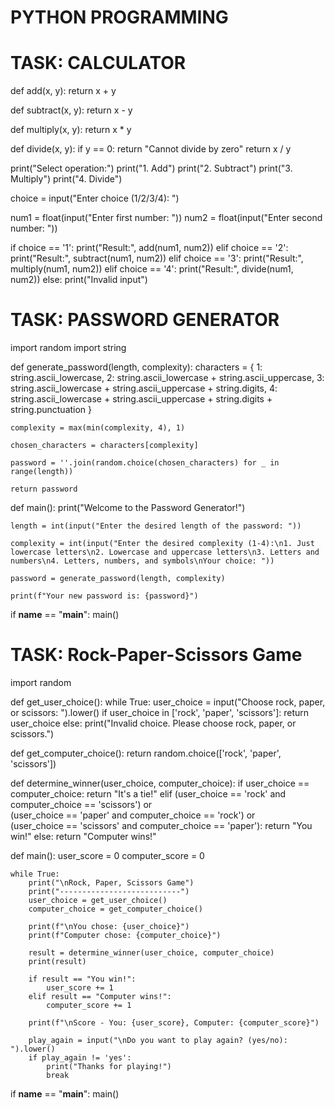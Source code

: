 
# **PYTHON PROGRAMMING**

# **TASK: CALCULATOR**

def add(x, y):
    return x + y

def subtract(x, y):
    return x - y

def multiply(x, y):
    return x * y

def divide(x, y):
    if y == 0:
        return "Cannot divide by zero"
    return x / y

print("Select operation:")
print("1. Add")
print("2. Subtract")
print("3. Multiply")
print("4. Divide")

choice = input("Enter choice (1/2/3/4): ")

num1 = float(input("Enter first number: "))
num2 = float(input("Enter second number: "))

if choice == '1':
    print("Result:", add(num1, num2))
elif choice == '2':
    print("Result:", subtract(num1, num2))
elif choice == '3':
    print("Result:", multiply(num1, num2))
elif choice == '4':
    print("Result:", divide(num1, num2))
else:
    print("Invalid input")


# **TASK: PASSWORD GENERATOR**

import random
import string

def generate_password(length, complexity):
    characters = {
        1: string.ascii_lowercase, 
        2: string.ascii_lowercase + string.ascii_uppercase, 
        3: string.ascii_lowercase + string.ascii_uppercase + string.digits, 
        4: string.ascii_lowercase + string.ascii_uppercase + string.digits + string.punctuation 
    }

    complexity = max(min(complexity, 4), 1)

    chosen_characters = characters[complexity]

    password = ''.join(random.choice(chosen_characters) for _ in range(length))
    
    return password

def main():
    print("Welcome to the Password Generator!")

    length = int(input("Enter the desired length of the password: "))

    complexity = int(input("Enter the desired complexity (1-4):\n1. Just lowercase letters\n2. Lowercase and uppercase letters\n3. Letters and numbers\n4. Letters, numbers, and symbols\nYour choice: "))

    password = generate_password(length, complexity)

    print(f"Your new password is: {password}")

if __name__ == "__main__":
    main()


# **TASK: Rock-Paper-Scissors Game**

import random

def get_user_choice():
    while True:
        user_choice = input("Choose rock, paper, or scissors: ").lower()
        if user_choice in ['rock', 'paper', 'scissors']:
            return user_choice
        else:
            print("Invalid choice. Please choose rock, paper, or scissors.")

def get_computer_choice():
    return random.choice(['rock', 'paper', 'scissors'])

def determine_winner(user_choice, computer_choice):
    if user_choice == computer_choice:
        return "It's a tie!"
    elif (user_choice == 'rock' and computer_choice == 'scissors') or \
         (user_choice == 'paper' and computer_choice == 'rock') or \
         (user_choice == 'scissors' and computer_choice == 'paper'):
        return "You win!"
    else:
        return "Computer wins!"

def main():
    user_score = 0
    computer_score = 0

    while True:
        print("\nRock, Paper, Scissors Game")
        print("---------------------------")
        user_choice = get_user_choice()
        computer_choice = get_computer_choice()

        print(f"\nYou chose: {user_choice}")
        print(f"Computer chose: {computer_choice}")

        result = determine_winner(user_choice, computer_choice)
        print(result)

        if result == "You win!":
            user_score += 1
        elif result == "Computer wins!":
            computer_score += 1

        print(f"\nScore - You: {user_score}, Computer: {computer_score}")

        play_again = input("\nDo you want to play again? (yes/no): ").lower()
        if play_again != 'yes':
            print("Thanks for playing!")
            break

if __name__ == "__main__":
    main()
